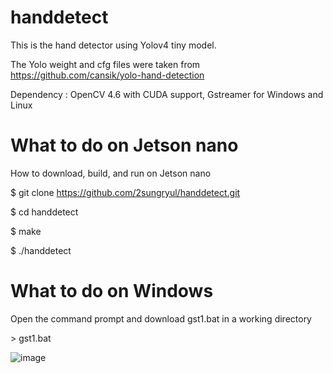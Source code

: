 # handdetect

This is the hand detector using Yolov4 tiny model.

The Yolo weight and cfg files were taken from https://github.com/cansik/yolo-hand-detection

Dependency : OpenCV 4.6 with CUDA support, Gstreamer for Windows and Linux

# What to do on Jetson nano
How to download, build, and run on Jetson nano

$ git clone https://github.com/2sungryul/handdetect.git

$ cd handdetect

$ make

$ ./handdetect

# What to do on Windows
Open the command prompt and download gst1.bat in a working directory

\> gst1.bat

![image](https://github.com/2sungryul/handdetect/assets/67367753/b7deecb4-8e81-4888-a810-371043c1194e)
